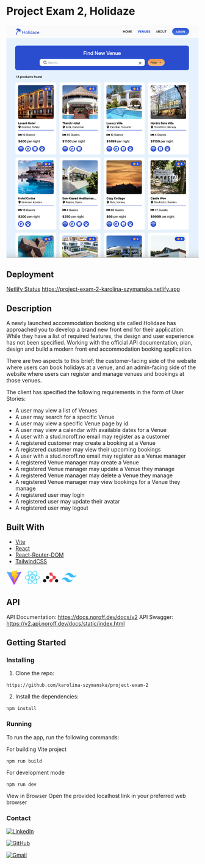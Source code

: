 # Project Exam 2, Holidaze

![Screenshot](./src/assets/holidaze.png)

## Deployment

[Netlify Status](https://api.netlify.com/api/v1/badges/106c67e0-795d-465a-aebf-f8c2cd6ffd64/deploy-status) https://project-exam-2-karolina-szymanska.netlify.app

## Description

A newly launched accommodation booking site called Holidaze has approached you to develop a brand new front end for their application. While they have a list of required features, the design and user experience has not been specified. Working with the official API documentation, plan, design and build a modern front end accommodation booking application.

There are two aspects to this brief: the customer-facing side of the website where users can book holidays at a venue, and an admin-facing side of the website where users can register and manage venues and bookings at those venues.

The client has specified the following requirements in the form of User Stories:

- A user may view a list of Venues
- A user may search for a specific Venue
- A user may view a specific Venue page by id
- A user may view a calendar with available dates for a Venue
- A user with a stud.noroff.no email may register as a customer
- A registered customer may create a booking at a Venue
- A registered customer may view their upcoming bookings
- A user with a stud.noroff.no email may register as a Venue manager
- A registered Venue manager may create a Venue
- A registered Venue manager may update a Venue they manage
- A registered Venue manager may delete a Venue they manage
- A registered Venue manager may view bookings for a Venue they manage
- A registered user may login
- A registered user may update their avatar
- A registered user may logout

## Built With

- [Vite](https://vitejs.dev/)
- [React](https://react.dev/)
- [React-Router-DOM](https://reactrouter.com/en/main)
- [TailwindCSS](https://tailwindcss.com/)

<div>
  <img src="https://github.com/devicons/devicon/blob/master/icons/vitejs/vitejs-original.svg" title="Vite" alt="Vite" width="40" height="40"/>&nbsp;
  <img src="https://github.com/devicons/devicon/blob/master/icons/react/react-original.svg" title="React" alt="React" width="40" height="40"/>&nbsp;
  <img src="https://github.com/devicons/devicon/blob/master/icons/reactrouter/reactrouter-original.svg" title="React Router" alt="React Router" width="40" height="40"/>&nbsp;
  <img src="https://github.com/devicons/devicon/blob/master/icons/tailwindcss/tailwindcss-original.svg" title="Tailwind CSS" alt="Tailwind CSS" width="40" height="40"/>&nbsp;
</div>

## API

API Documentation: https://docs.noroff.dev/docs/v2
API Swagger: https://v2.api.noroff.dev/docs/static/index.html

## Getting Started

### Installing

1. Clone the repo:

```
https://github.com/karolina-szymanska/project-exam-2
```

2. Install the dependencies:

```
npm install
```

### Running

To run the app, run the following commands:

For building Vite project

```
npm run build
```

For development mode

```
npm run dev
```

View in Browser
Open the provided localhost link in your preferred web browser

### Contact

[![LinkedIn](https://img.shields.io/badge/LinkedIn-0077B5?style=for-the-badge&logo=linkedin&logoColor=white)](https://www.linkedin.com/in/karolina-szyma%C5%84ska-64b36089/)

[![GitHub](https://img.shields.io/badge/GitHub-100000?style=for-the-badge&logo=github&logoColor=white)](https://github.com/karolina-szymanska)

[![Gmail](https://img.shields.io/badge/Gmail-D14836?style=for-the-badge&logo=gmail&logoColor=white)](mailto:karolinaszymanska899@gmail.com)
